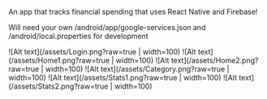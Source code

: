 An app that tracks financial spending that uses React Native and Firebase!

Will need your own /android/app/google-services.json and /android/local.properties for development

![Alt text](/assets/Login.png?raw=true | width=100)
![Alt text](/assets/Home1.png?raw=true | width=100)
![Alt text](/assets/Home2.png?raw=true | width=100)
![Alt text](/assets/Category.png?raw=true | width=100)
![Alt text](/assets/Stats1.png?raw=true | width=100)
![Alt text](/assets/Stats2.png?raw=true | width=100)